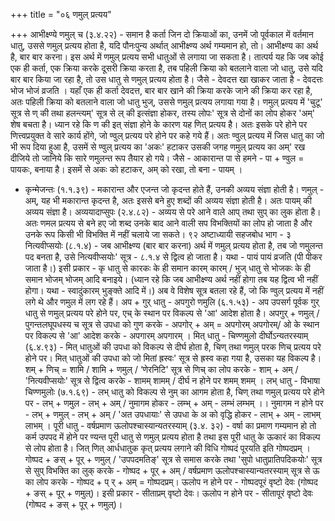 +++
title = "०६ णमुल् प्रत्यय"

+++
आभीक्ष्ण्ये णमुल् च (३.४.२२) - समान है कर्ता जिन दो क्रियाओं का, उनमें जो पूर्वकाल में वर्तमान धातु, उससे णमुल् प्रत्यय होता है, यदि पौनःपुन्य अर्थात् आभीक्ष्ण्य अर्थ गम्यमान हो, तो। आभीक्ष्ण्य का अर्थ है, बार बार करना। इस अर्थ में णमुल् प्रत्यय सभी धातुओं से लगाया जा सकता है।
तात्पर्य यह कि जब कोई एक ही कर्ता, एक क्रिया करके दूसरी क्रिया करता है, तब पहिली क्रिया को बतलाने वाला जो धातु, उसे यदि बार बार किया जा रहा है, तो उस धातु से णमुल् प्रत्यय होता है। जैसे -
देवदत्त खा खाकर जाता है - देवदत्तः भोज भोजं व्रजति । यहाँ एक ही कर्ता देवदत्त, बार बार खाने की क्रिया करके जाने की क्रिया कर रहा है, अतः पहिली क्रिया को बतलाने वाला जो धातु भुज्, उससे णमुल् प्रत्यय लगाया गया है।
णमुल् प्रत्यय में 'चुटू' सूत्र से ण् की तथा हलन्त्यम्' सूत्र से ल् की इत्संज्ञा होकर, तस्य लोपः' सूत्र से दोनों का लोप होकर 'अम्' शेष बचता है। ध्यान रहे कि ण की इत् संज्ञा होने के कारण यह णित् प्रत्यय है। अतः इसके परे होने पर णित्त्वप्रयुक्त वे सारे कार्य होंगे, जो ण्वुल् प्रत्यय परे होने पर कहे गये हैं।
अतः ण्वुल् प्रत्यय में जिस धातु का जो भी रूप दिया हुआ है, उसमें से ण्वुल् प्रत्यय का 'अकः' हटाकर उसकी जगह णमुल् प्रत्यय का अम्' रख दीजिये तो जानिये कि सारे णमुलन्त रूप तैयार हो गये। जैसे - आकारान्त पा से हमने - पा + ण्वुल = पायकः, बनाया है। इसमें से अकः को हटाकर, अम् को रखा, तो बना - पायम् ।
- कृन्मेजन्तः (१.१.३९) - मकारान्त और एजन्त जो कृदन्त होते हैं, उनकी अव्यय संज्ञा होती है। णमुल् - अम्, यह भी मकारान्त कृदन्त है, अतः इससे बने हुए शब्दों की अव्यय संज्ञा होती है। अतः पायम् की अव्यय संज्ञा है।
अव्ययादाप्सुपः (२.४.८२) - अव्यय से परे आने वाले आप् तथा सुप् का लुक होता है। अतः णमल प्रत्यय से बने हए जो शब्द उनके बाद आने वाली सप विभक्तियों का लोप हो जाता है और उनके रूप किसी भी विभक्ति में नहीं चलाये जा सकते।
९२
अष्टाध्यायी सहजबोध भाग - ३
नित्यवीप्सयोः (८.१.४) - जब आभीक्ष्ण्य (बार बार करना) अर्थ में णमुल् प्रत्यय होता है, तब जो णमुलन्त पद बनता है, उसे नित्यवीप्सयोः' सूत्र - ८.१.४ से द्वित्व हो जाता है। यथा - पायं पायं व्रजति (पी पीकर जाता है।)
इसी प्रकार - कृ धातु से कारकः के ही समान कारम् कारम् / भुज् धातु से भोजकः के ही समान भोजम् भोजम् आदि बनाइये। (ध्यान रहे कि जब आभीक्ष्ण्य अर्थ नहीं होगा तब यह द्वित्व भी नहीं होगा। यथा - स्वादुंकारम् भुङ्क्ते आदि में।)
अब वे विशेष सूत्र बतला रहे हैं, जो कि ण्वुल् प्रत्यय में नहीं लगे थे और णमुल में लग रहे हैं।
अप + गुर् धातु -
अपगुरो णमुलि (६.१.५३) - अप उपसर्ग पूर्वक गुर् धातु से णमुल् प्रत्यय परे होने पर, एच् के स्थान पर विकल्प से 'आ' आदेश होता है। अपगुर् + णमुल् / पुगन्तलघूपधस्य च सूत्र से उपधा को गुण करके - अपगोर् + अम् = अपगोरम् अपगोरम्/
ओ के स्थान पर विकल्प से 'आ' आदेश करके - अपगारम् अपगारम् । मित् धातु -
चिण्णमुलो दीर्घोऽन्यतरस्याम् (६.४.९३) - मित् धातुओं की उपधा को विकल्प से दीर्घ होता है, चिण् तथा णमुल् परक णिच् प्रत्यय परे होने पर। मित् धातुओं की उपधा को जो मितां ह्रस्वः' सूत्र से ह्रस्व कहा गया है, उसका यह विकल्प है। शम् + णिच् = शामि / शामि + णमुल् / ‘णेरनिटि' सूत्र से णिच् का लोप करके - शाम् + अम् / 'नित्यवीप्सयोः' सूत्र से द्वित्व करके - शामम् शामम् / दीर्घ न होने पर शमम् शमम् ।
लभ् धातु -
विभाषा चिण्णमुलोः (७.१.६९) - लभ् धातु को विकल्प से नुम् का आगम होता है, चिण् तथा णमुल् प्रत्यय परे होने पर - लभ् + णमुल - लभ् + अम् / नुमागम होकर - लम्भ् + अम् - लम्भं लम्भम् ।।
नुमागम न होने पर - लभ् + णमुल् - लभ् + अम् / 'अत उपधायाः' से उपधा के अ को वृद्धि होकर - लाभ् + अम् - लाभम् लाभम् ।
पूरी धातु -
वर्षप्रमाण ऊलोपश्चास्यान्यतरस्याम् (३.४. ३२) - वर्षा का प्रमाण गम्यमान हो तो कर्म उपपद में होने पर ण्यन्त पूरी धातु से णमुल् प्रत्यय होता है तथा इस पूरी धातु के ऊकारं का विकल्प से लोप होता है।
जित् णित् आर्धधातुक कृत् प्रत्यय लगाने की विधि
गोष्पदं पूरयति इति गोष्पदप्रम् । गोष्पद + ङस् + पूर् + णमुल् / 'उपपदमतिङ्' सूत्र से समास करके तथा 'सुपो धातुप्रातिपदिकयोः' सूत्र से सुप् विभक्ति का लुक् करके - गोष्पद + पूर् + अम् / वर्षप्रमाण ऊलोपश्चास्यान्यतरस्याम् सूत्र से ऊ का लोप करके - गोष्पद + प् र् + अम् = गोष्पदप्रम्।
ऊलोप न होने पर - गोष्पदपूरं वृष्टो देवः (गोष्पद + ङस् + पूर् + णमुल्)। इसी प्रकार - सीताप्रम् वृष्टो देवः। ऊलोप न होने पर - सीतापूरं वृष्टो देवः (गोष्पद + ङस् + पूर् + णमुल्)।